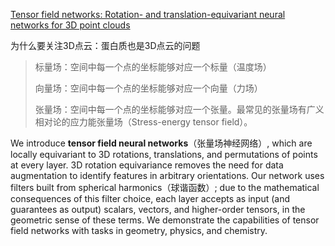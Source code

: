 [Tensor field networks: Rotation- and translation-equivariant neural networks for 3D point clouds](https://arxiv.org/abs/1802.08219)

为什么要关注3D点云：蛋白质也是3D点云的问题

> 标量场：空间中每一个点的坐标能够对应一个标量（温度场）
>
> 向量场：空间中每一个点的坐标能够对应一个向量（力场）
>
> 张量场：空间中每一个点的坐标能够对应一个张量。最常见的张量场有广义相对论的应力能张量场（Stress-energy tensor field）。



We introduce **tensor field neural networks**（张量场神经网络）, which are locally equivariant to 3D rotations, translations, and permutations of points at every layer. 3D rotation equivariance removes the need for data augmentation to identify features in arbitrary orientations. Our network uses filters built from spherical harmonics（球谐函数）; due to the mathematical consequences of this filter choice, each layer accepts as input (and guarantees as output) scalars, vectors, and higher-order tensors, in the geometric sense of these terms. We demonstrate the capabilities of tensor field networks with tasks in geometry, physics, and chemistry.

